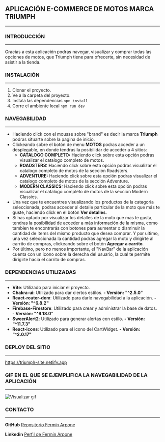 ## APLICACIÓN E-COMMERCE DE MOTOS MARCA TRIUMPH
---

### INTRODUCCIÓN 
---
Gracias a esta aplicación podras navegar, visualizar y comprar todas las opciones de motos, que Triumph tiene para ofrecerte, sin necesidad de asistir a la tienda.


### INSTALACIÓN 
---
1. Clonar el proyecto.
1. Ve a la carpeta del proyecto.
1. Instala las dependencias `npn install`
1. Corre el ambiente local `npm run dev`

### NAVEGABILIDAD
---
* Haciendo click con el mousse sobre "brand" es decir la marca **Triumph** podras situarte sobre la pagina de inicio. 
* Clickeando sobre el botón de menu **MOTOS** podras acceder a un desplegable, en donde tendras la posibilidar de acceder a 4 sitios:    
    * **CATALOGO COMPLETO:**
    Haciendo click sobre esta opción podras visualizar el catalogo completo de motos.
    * **ROADSTERS:**
Haciendo click sobre esta opción podras visualizar el catalogo completo de motos de la sección Roadsters.
    * **ADVENTURE:**
Haciendo click sobre esta opción podras visualizar el catalogo completo de motos de la sección Adventure.
    * **MODERN CLASSICS:**
Haciendo click sobre esta opción podras visualizar el catalogo completo de motos de la sección Modern Classics.
* Una vez que te encuentres visualizando los productos de la categoria seleccionada, podras acceder al detalle particular de la moto que más te guste, haciendo click en el botón **Ver detalles**.
* Si has optado por visualizar los detalles de la moto que mas te gusta, tendras la posibilidad de acceder a más información de la misma, como tambien te encontrarás con botones para aumentar o disminuir la cantidad de items del mismo producto que desea comprar. Y por ultimo, una vez seleccionada la cantidad podras agregar la moto y dirigirte al carrito de compras, clickeando sobre el botón **Agregar a carrito**.
* Por último, pero no menos importante, el "NavBar" de la aplicación cuenta con un icono sobre la derecha del usuario, la cual te permite dirigirte hacia el carrito de compras.

### DEPENDENCIAS UTILIZADAS
---
* **Vite**: Utilizado para iniciar el proyecto. 
* **Chakra-ui**: Utilizado para dar ciertos estilos. **- Versión: "^2.5.0"**
* **React-router-dom**: Utilizado para darle navegabilidad a la aplicación. **- Versión: "^6.8.2"**
* **Firebase-Firestore**: Utilizado para crear y administrar la base de datos. **- Versión: "^9.18.0"**
* **SweerAlert2**: Utilizado para generar alertas con estilo. **- Versión: "^11.7.3"**
* **React-icons**: Utilizado para el icono del CartWidget. **- Versión:  "^2.0.17"**

### DEPLOY DEL SITIO
---
https://triumph-site.netlify.app



### GIF EN EL QUE SE EJEMPLIFICA LA NAVEGABILIDAD DE LA APLICACIÓN
---

![Visualizar gif](./src/assets/GIF.gif)

### CONTACTO
---
**GitHub** [Repositorio Fermín Arpone](https://github.com/ferminarpone)

**Linkedin** [Perfil de Fermín Arpone](https://www.linkedin.com/in/fermin-arpone-4365a3207/)